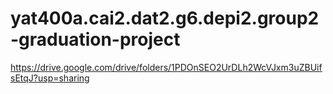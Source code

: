 # yat400a.cai2.dat2.g6.depi2.group2-graduation-project


https://drive.google.com/drive/folders/1PDOnSEO2UrDLh2WcVJxm3uZBUifsEtqJ?usp=sharing
